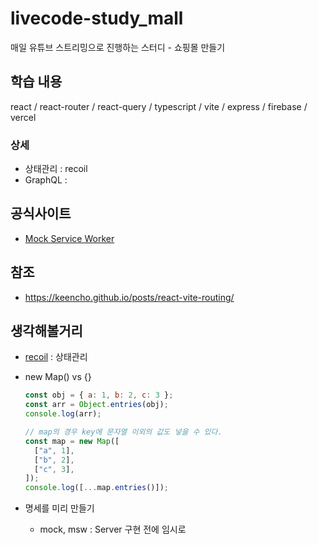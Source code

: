 # livecode-study_mall

매일 유튜브 스트리밍으로 진행하는 스터디 - 쇼핑몰 만들기

## 학습 내용

react / react-router / react-query / typescript / vite / express / firebase / vercel

### 상세

- 상태관리 : recoil
- GraphQL :

## 공식사이트

- [Mock Service Worker](https://mswjs.io/)

## 참조

- https://keencho.github.io/posts/react-vite-routing/

## 생각해볼거리

- [recoil](https://recoiljs.org/ko/) : 상태관리

- new Map() vs {}

  ```jsx
  const obj = { a: 1, b: 2, c: 3 };
  const arr = Object.entries(obj);
  console.log(arr);

  // map의 경우 key에 문자열 이외의 값도 넣을 수 있다.
  const map = new Map([
    ["a", 1],
    ["b", 2],
    ["c", 3],
  ]);
  console.log([...map.entries()]);
  ```

- 명세를 미리 만들기
  - mock, msw
    : Server 구현 전에 임시로
